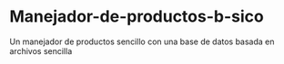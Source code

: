 # Manejador-de-productos-b-sico
Un manejador de productos sencillo con una base de datos basada en archivos sencilla
